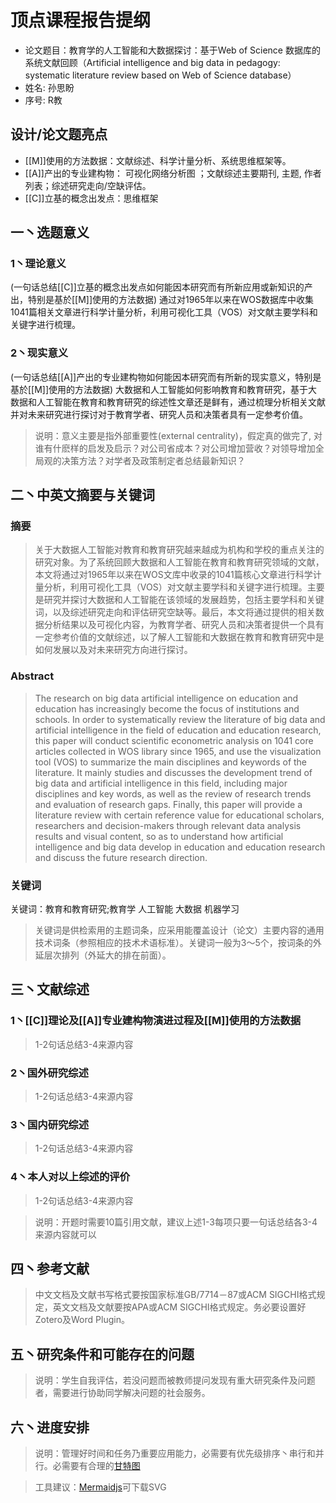 
# 顶点课程报告提纲

* 论文题目：教育学的人工智能和大数据探讨：基于Web of Science 数据库的系统文献回顾（Artificial intelligence and big data in pedagogy: systematic literature review based on Web of Science database）
* 姓名: 孙思盼
* 序号: R教
<!--more-->

## 设计/论文题亮点

* [[M]]使用的方法数据：文献综述、科学计量分析、系统思维框架等。
* [[A]]产出的专业建构物： 可视化网络分析图 ；文献综述主要期刊, 主题, 作者列表；综述研究走向/空缺评估。
* [[C]]立基的概念出发点：思维框架


## 一丶选题意义
### 1丶理论意义

(一句话总结[[C]]立基的概念出发点如何能因本研究而有所新应用或新知识的产出，特别是基於[[M]]使用的方法数据)
通过对1965年以来在WOS数据库中收集1041篇相关文章进行科学计量分析，利用可视化工具（VOS）对文献主要学科和关键字进行梳理。


### 2丶现实意义
(一句话总结[[A]]产出的专业建构物如何能因本研究而有所新的现实意义，特别是基於[[M]]使用的方法数据)
大数据和人工智能如何影响教育和教育研究，基于大数据和人工智能在教育和教育研究的综述性文章还是鲜有，通过梳理分析相关文献并对未来研究进行探讨对于教育学者、研究人员和决策者具有一定参考价值。

> 说明：意义主要是指外部重要性(external centrality)，假定真的做完了, 对谁有什麽样的启发及启示？对公司省成本？对公司增加营收？对领导增加全局观的决策方法？对学者及政策制定者总结最新知识？



## 二丶中英文摘要与关键词

### 摘要
> 关于大数据人工智能对教育和教育研究越来越成为机构和学校的重点关注的研究对象。为了系统回顾大数据和人工智能在教育和教育研究领域的文献，本文将通过对1965年以来在WOS文库中收录的1041篇核心文章进行科学计量分析，利用可视化工具（VOS）对文献主要学科和关键字进行梳理。主要是研究并探讨大数据和人工智能在该领域的发展趋势，包括主要学科和关键词，以及综述研究走向和评估研究空缺等。最后，本文将通过提供的相关数据分析结果以及可视化内容，为教育学者、研究人员和决策者提供一个具有一定参考价值的文献综述，以了解人工智能和大数据在教育和教育研究中是如何发展以及对未来研究方向进行探讨。


### Abstract
> The research on big data artificial intelligence on education and education has increasingly become the focus of institutions and schools. In order to systematically review the literature of big data and artificial intelligence in the field of education and education research, this paper will conduct scientific econometric analysis on 1041 core articles collected in WOS library since 1965, and use the visualization tool (VOS) to summarize the main disciplines and keywords of the literature. It mainly studies and discusses the development trend of big data and artificial intelligence in this field, including major disciplines and key words, as well as the review of research trends and evaluation of research gaps. Finally, this paper will provide a literature review with certain reference value for educational scholars, researchers and decision-makers through relevant data analysis results and visual content, so as to understand how artificial intelligence and big data develop in education and education research and discuss the future research direction.

### 关键词

关键词：教育和教育研究;教育学 人工智能 大数据 机器学习

>  关键词是供检索用的主题词条，应采用能覆盖设计（论文）主要内容的通用技术词条（参照相应的技术术语标准）。关键词一般为3～5个，按词条的外延层次排列（外延大的排在前面）。



## 三丶文献综述

### 1丶[[C]]理论及[[A]]专业建构物演进过程及[[M]]使用的方法数据

> 1-2句话总结3-4来源内容

### 2丶国外研究综述

> 1-2句话总结3-4来源内容

### 3丶国内研究综述

> 1-2句话总结3-4来源内容

### 4丶本人对以上综述的评价

> 1-2句话总结3-4来源内容

> 说明：开题时需要10篇引用文献，建议上述1-3每项只要一句话总结各3-4来源内容就可以


## 四丶参考文献

> 中文文档及文献书写格式要按国家标准GB/7714－87或ACM SIGCHI格式规定，英文文档及文献要按APA或ACM SIGCHI格式规定。务必要设置好Zotero及Word Plugin。


## 五丶研究条件和可能存在的问题
> 说明：学生自我评估，若没问题而被教师提问发现有重大研究条件及问题者，需要进行协助同学解决问题的社会服务。

## 六丶进度安排
> 说明：管理好时间和任务乃重要应用能力，必需要有优先级排序丶串行和并行。必需要有合理的[甘特图](https://www.mindtheproduct.com/tame-your-roadmap/)

> 工具建议：[Mermaidjs](https://mermaidjs.github.io/mermaid-live-editor/)可下载SVG
 
